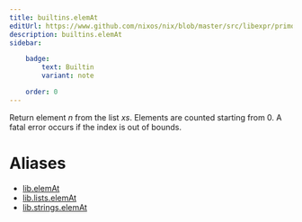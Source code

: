 ```yaml
---
title: builtins.elemAt
editUrl: https://www.github.com/nixos/nix/blob/master/src/libexpr/primops.cc
description: builtins.elemAt
sidebar:

    badge:
        text: Builtin
        variant: note

    order: 0
---
```


Return element *n* from the list *xs*. Elements are counted starting
from 0. A fatal error occurs if the index is out of bounds.


# Aliases

- [lib.elemAt](./reference/lib/lib-elemAt)
- [lib.lists.elemAt](./reference/lib/lists/lib-lists-elemAt)
- [lib.strings.elemAt](./reference/lib/strings/lib-strings-elemAt)


